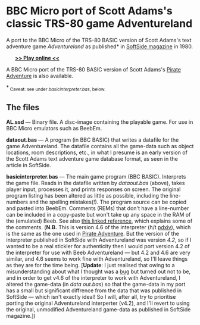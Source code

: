 # BBC Micro port of Scott Adams's classic TRS-80 game Adventureland
A port to the BBC Micro of the TRS-80 BASIC version of Scott Adams's text adventure game _Adventureland_ as published* in [SoftSide magazine](https://archive.org/stream/softside-magazine-22/SoftSide_22_Vol_2-10_1980-07_Adventureland#page/n35/mode/1up) in 1980. 

&nbsp;&nbsp;&nbsp;&nbsp;&nbsp;&nbsp;**[>> Play online <<](http://bbcmicro.co.uk/jsbeeb/play.php?cpuMultiplier=4&autoboot&disc=https://raw.githubusercontent.com/ahope1/Beeb-Adventureland/master/AL.ssd)**

A BBC Micro port of the TRS-80 BASIC version of Scott Adams's [Pirate Adventure](https://github.com/ahope1/Beeb-Pirate-Adventure) is also available.  

\*<sub> Caveat: see under _basicinterpreter.bas_, below.</sub>

## The files

**AL.ssd** — Binary file. A disc-image containing the playable game. For use in BBC Micro emulators such as BeebEm.

**dataout.bas** — A program (in BBC BASIC) that writes a datafile for the game Adventureland. The datafile contains all the game-data such as object locations, room descriptions, etc., in what I presume is an early version of the Scott Adams text adventure game database format, as seen in the article in SoftSide.

**basicinterpreter.bas** — The main game program (BBC BASIC). Interprets the game file. Reads in the datafile written by _dataout.bas_ (above), takes player input, processes it, and prints responses on screen. The original program listing has been altered as little as possible, including the line-numbers and the spelling mistakes(!). The program source can be copied and pasted into BeebEm. Comments (REMs) that don't have a line-number can be included in a copy-paste but won't take up any space in the RAM of the (emulated) Beeb. See also [this linked reference](https://github.com/pdxiv/LuaScott/blob/master/doc/The_ADVENTURE_Data_Base_Format_(1980).md), which explains some of the comments. (**N.B.** This is version 4.6 of the interpreter (h/t [pdxiv](https://github.com/pdxiv/PerlScott)), which is the same as the one used in [Pirate Adventure](https://github.com/ahope1/Beeb-Pirate-Adventure). But the version of the interpreter published in SoftSide with Adventureland was version _4.2_, so if I wanted to be a real stickler for authenticity then I would port version 4.2 of the interpreter for use with Beeb Adventureland — but 4.2 and 4.6 are very similar, and 4.6 seems to work fine with Adventureland, so I'll leave things as they are for the time being. [**Update**: I just realised that owing to a misunderstanding about what I thought was a [bug](https://github.com/ahope1/Beeb-Adventureland/issues/5) but turned out not to be, and in order to get v4.6 of the interpreter to work with Adventureland, I altered the game-data (in _data out.bas_) so that the game-data in my port has a small but significant diffrence from the data that was published in SoftSide — which isn't exactly ideal! So I will, after all, try to prioritise porting the original Adventureland interperter (v4.2), and I'll revert to using the original, unmodified Adventureland game-data as published in SoftSide magazine.])
